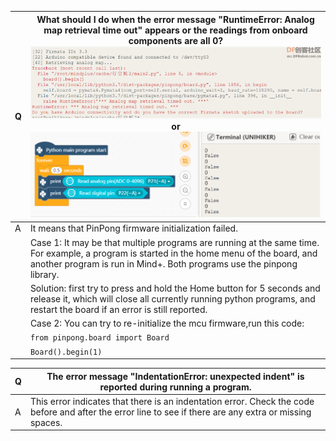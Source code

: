 | **Q** | **What should I do when the error message "RuntimeError: Analog map retrieval time out" appears or the readings from onboard components are all 0?**![](img/Error_RuntimeError_Analog_map_retrieval_time_out_or_the_readings_from_onboard_components_all_0/1721641439650-21dc4723-533a-4cdf-ab3e-0da87b10b77e.png)or![](img/Error_RuntimeError_Analog_map_retrieval_time_out_or_the_readings_from_onboard_components_all_0/1721641439305-c7b7d0ca-9e1f-4dbc-a2fc-50846d3183e8.png) |
| --- | --- |
| A | It means that PinPong firmware initialization failed. |
| | Case 1: It may be that multiple programs are running at the same time. For example, a program is started in the home menu of the board, and another program is run in Mind+. Both programs use the pinpong library. |
| | Solution: first try to press and hold the Home button for 5 seconds and release it, which will close all currently running python programs, and restart the board if an error is still reported. |
| | Case 2: You can try to re-initialize the mcu firmware,run this code: |
| | `from pinpong.board import Board` |
| | `Board().begin(1)` |

| **Q** | **The error message "IndentationError: unexpected indent" is reported during running a program.** |
| --- | --- |
| A | This error indicates that there is an indentation error. Check the code before and after the error line to see if there are any extra or missing spaces. |

